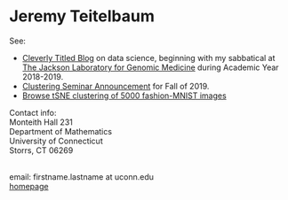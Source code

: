 # Jeremy Teitelbaum

See:
- [Cleverly Titled Blog](https://jeremy9959.github.io/Blog) on data science, beginning with my sabbatical at
[The Jackson Laboratory for Genomic Medicine](http:/www.jax.org) during Academic Year 2018-2019.
- [Clustering Seminar Announcement](https://jeremy9959.net/Clustering-Seminar) for Fall of 2019.
- [Browse tSNE clustering of 5000 fashion-MNIST images](https://tsne-fashion.herokuapp.com)


Contact info:<br>
Monteith Hall 231<br>
Department of Mathematics<br>
University of Connecticut<br>
Storrs, CT 06269<br>
<br>

email: firstname.lastname at uconn.edu<br>
[homepage](https://teitelbaum.math.uconn.edu)
